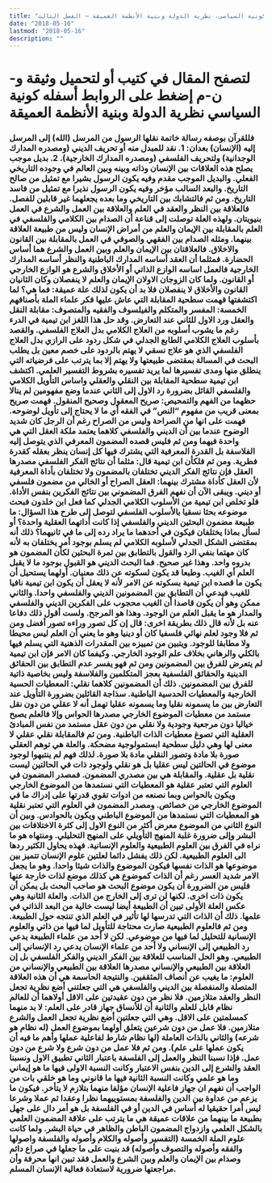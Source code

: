 ```yaml
---
title: "كونية السياسي، نظرية الدولة وبنية الأنظمة العميقة – الفصل الثالث"
date: "2018-05-16"
lastmod: "2018-05-16"
description: ""
---
```

# **لتصفح المقال في كتيب أو لتحميل وثيقة و-ن-م إضغط على الروابط أسفله** **كونية السياسي نظرية الدولة وبنية الأنظمة العميقة**

### فللقرآن بوصفه رسالة خاتمة نقلها الرسول من المرسل (الله) إلى المرسل إليه (الإنسان) بعدان: 1. نقد للمبدل منه أو تحريف الديني (ومصدره المدارك الوجدانية) ولتحريف الفلسفي (ومصدره المدارك الخارجية). 2. بديل موجب يصلح هذه العلاقات بين الإنسان وذاته وبينه وبين العالم في وجوده التاريخي الفعلي. والبديل الموجب مقدم وفيه يكون الرسول بشيرا مع تمثيل من صالح التاريخ. والبعد السالب مؤخر وفيه يكون الرسول نذيرا مع تمثيل من فاسد التاريخ. ومن ثم فالتشابك بين التاريخي وما بعده يجعلهما غير قابلين للفصل. فالعلاقة بين النظر والعقد في العلم والعلاقة بين العمل والشرع في العمل بنيويتان. ولهذه العلة توصلت إلى قناعة أن الصدام بين الكلامي والفلسفي في العلم بالمقابلة بين الإيمان والعلم من أمراض الإنسان وليس من طبيعة العلاقة بينهما. ومثله الصدام بين الفقهي والصوفي في العمل بالمقابلة بين القانون والاخلاق. فالعلاقتان بين الإيمان والعلم وبين العمل والشرع هما أساس الحضارة. فمثلما أن العقد أساسه المدارك الباطنية والنظر أساسه المدارك الخارجية فالعمل اساسه الوازع الذاتي أو الأخلاق والشرع هو الوازع الخارجي أو القانون. ولما كان الزوجان الاولان الإيمان والعلم لا ينفصلان وكان الثانيان القانون والأخلاق لا ينفصلان فلا بد أن يكون لذلك علة عميقة: فما هي؟ لما اكتشفتها فهمت سطحية المقابلة التي عاش عليها فكر علماء الملة بأصنافهم الخمسة: المفسر والمتكلم والفيلسوف والفقيه والمتصوف: مقابلة النقل والعقل ورد الاول للثاني عند التعارض. وقد حل هذا اللغز ابن تيمية في الدرء رغم ما يشوب أسلوبه من العلاج الكلامي بدل العلاج الفلسفي. والقصد بأسلوب العلاج الكلامي الطابع الجدلي في شكل ردود على الرازي بدل العلاج الفلسفي الذي هو علاج نسقي لا يهتم بالردود على خصم معين بل يطلب البحث في المسالة بمقتضى طبيعتها ولا يهتم إلا بما يترتب على فرضياته التي ينطلق منها ومدى تفسيرها لما يريد تفسيره بشروط التفسير العلمي. اكتشف ابن تيمية سطحية المقابلة بين النقلي والعقلي واساس التأويل الكلامي والفلسفي القائل بضرورة رد الاول إلى الثاني عندما وضع مفهومين لم ينالا حظهما من الفهم والتمحيص: صريح المعقول وصحيح المنقول. فهمت صريح بمعنى قريب من مفهوم “النص” في الفقه أي ما لا يحتاج إلى تأويل لوضوحه. فهمت على انها من الصراحة وليس من الصراح رغم أن الرجل كان شديد الوضوح عندما بين أن الديني والفلسفي كلاهما يعتمد ملكة العقل التي هي واحدة فيهما ومن ثم فليس قصده المضمون المعرفي الذي يتوصل إليه الفلاسفة بل القدرة المعرفية التي يشترك فيها كل إنسان ينظر بعقله كقدرة فطرية. ومن ثم فلكأن ابن تيمية قال: مثلما أن نتائج الفكر الفلسفي مصدرها العقل فإن نتائج الفكر الديني تختلفان بالمضمون ولا تختلفان بأداة المعرفية لأن العقل كأداة مشترك بينهما: العقل الصراح أو الخالي من مضمون فلسفي أو ديني. ويبقى الآن أن نفهم الفرق المضموني بين نتائج الفكرين بنفس الأداة. فلو تخلص ابن تيمية من الأسلوب الكلامي الجدلي كما فعل ابن خلدون فبحث موضوعه بحثا نسقيا بالأسلوب الفلسفي لتوصل إلى طرح هذا السؤال: ما طبيعة مضمون البحثين الديني والفلسفي إذا كانت أداتهما العقلية واحدة؟ أو لسأل بماذا يختلفان فيكون في أحدهما ما يراد رده إلى ما في ثانيهما؟ ذلك أنه بمقتضى الشكل الجدلي لأسلوبه الكلامي لم يسلم بوجود أمر يختلفان به لأنه كان مهتما بنفي الرد والقول بالتطابق بين ثمرة البحثين لكأن المضمون هو بدروه واحد. وهذا غير صحيح. فما البحث الديني هو القبول بوجود ما لا يقبل العلم أي الغيب. وطبعا قد يكون لسكوته عن ذلك معنيان. أولهما يستحيل أن يكون ما قصده ابن تيمية بسكوته عن الامر لأنه لا يعقل أن يكون ابن تيمية نافيا للغيب فيدعي أن التطابق بين المضمونين الديني والفلسفي واحدا. والثاني ممكن وهو أن يكون قاصدا أن الغيب محجوب على الفكرين الديني والفلسفي والمدار هو ما يقبل العلم من الوجود. وهذا هو المرجح. ولست أقول ذلك دفاعا عنه بل لأنه قال ذلك بطريقة اخرى: قال إن كل تصور وراءه تصور أفضل ومن ثم فلا وجود لعلم نهائي فلسفيا كان أو دينيا وهو ما يعني أن العلم ليس محيطا ولا مطابقا للوجود. ويتبين من تمييزه بين المقدرات الذهنية التي يسلم فيها بالكلي والرهاني بخلاف علم الوجود الخارجي. وكيفما كان الامر فإن ابن تيمية لم يتعرض للفرق بين المضمونين ومن ثم فهو يفسر عدم التطابق بين الحقائق الدينية والحقائق الفلسفية بعجز المتكلمين والفلاسفة وليس بخاصية ذاتية للفرق بين المضمونين. ذلك أن المضمونين كلاهما نقلي: المعطيات الحسية الخارجية والمعطيات الحدسية الباطنية. سذاجة القائلين بضرورة التأويل عند التعارض بين ما يسمونه نقليا وما يسمونه عقليا تهمل أنه لا عقلي من دون نقل مستمد من معطيات الموضوع الخارجي مصدرها الحواس وإلا فالعلم يصبح خياليا دون مرجعية وجودية ولا نقلي من دون عقل مستمد من نفس المبادئ العقلية التي تصوغ معطيات الذات الباطنية. ومن ثم فالمقابلة نقلي عقلي لا معنى لها وهي دليل سطحية ابستمولوجية مضحكة. والعلة هي توهم العقلي صورة بلا مادة وتصور النقلي مادة بلا صورة. لذلك فهم لم ينتبهوا لوجود موضوع في الحالتين ليس عقليا بل هو نقلي ولوجود ذات في الحالتين ليست نقلية بل عقلية. والمقابلة هي بين مصدري المضمون. فمصدر المضمون في العلوم التي تعتبر عقلية هو المعطيات التي نستمدها من الموضوع الخارجي ويكون بالحواس وبما نصنعه من ادوات تقوي قدرتها على إدراك ما في الموضوع الخارجي من خصائص. ومصدر المضمون في العلوم التي تعتبر نقلية هو المعطيات التي نستمدها من الموضوع الباطني ويكون بالحوادس. وبين أن النوع الثاني من الموضوع معرض أكثر من النوع الاول إلى كثرة الاختلافات بين البشر وإلى ضرورة غلبة المنهج التأويلي على المنهج التحليلي. ومنتهاه هو ما نراه في الفرق بين العلوم الطبيعية والعلوم الإنسانية. فهذه يحاول الكثير ردها الى العلوم الطبيعية. لكن ذلك يفشل دائما لعلتين علوم الإنسان تتميز بين موضوعها هو الذات نفسها فيكون الموضوع والذات شيئا واحدا. وهو ما يجعل الامر شديد العسر رغم أن الذات كموضوع هي كذلك موضع لذات خارجة عنها فليس من الضرورة أن يكون موضوع البحث هو صاحب البحث بل يمكن أن يكون ذات اخرى. لكنها لن ترى إلى الخارج من الذات. والعلة الثانية وهي عكس العلة الأولى تبين أن الطبيعة أيضا ليست خالية من البعد الذاتي في علمها. ذلك أن الذات التي تدرسها لها تأثير في العلم الذي تنتجه حول الطبيعة. ومن ثم فالعلوم الطبيعية صارت محتاجة للتأويل لما فيها من ذاتي والعلوم الإنسانية للتحليل لما فيها من موضوعي. لكن لا أحد من علماء الطبيعة يدعي رد الطبيعي إلى الإنساني ولا أحد من علماء الإنسان يدعي رد الإنساني إلى الطبيعي. وهو الحل المناسب للعلاقة بين الفكر الديني والفكر الفلسفي بل إن العلاقة بين الطبيعي والإنساني مصدرها العلاقة بين الطبيعي والإنساني من العلوم: ما يغيب عن أنصاف المثقفين. والنتيجة الحاسمة هي أن هذه العلاقة المتصلة والمنفصلة بين الديني والفلسفي هي التي جعلتني أضع نظرية تجعل النظر والعقد متلازمين. فلا نظر من دون عقيدتين على الاقل أولاهما أن للعالم نظام قابل للعلم والثانية أن للأنساق جهاز قادر على العلم: لا بد منهما كمسلمتين على الاقل. وهي التي جعلتين أضع نظرية تجعل العمل والشرع متلازمين. فلا عمل من دون شرعين يتعلق أولهما بموضوع العمل (له نظام هو شرعه) والثاني بالذات العاملة (لها نظام شارط لفاعلية عملها وأهم ما فيه أن يكون عملها على علم). ومن ثم فلا عمل من دون شرع ولا شرع من دون عمل. فإذا نسبنا النظر والعمل إلى الفلسفة باعتبار الثاني تطبيق الاول ونسبنا العقد والشرع إلى الدين بنفس الاعتبار وكانت النسبة الاولى فيها ما هو إيماني وما هو علمي وكانت النسبة الثانية فيها ما قانوني وما هو خلقي بات من الواجب أن نفهم ان جهاز فاعلية الإنسان مؤلفا منهما بتلازم لا يتأخر. فيكون ما يزعم من عداوة بين الدين والفلسفة بمستوييهما نظرا وعقدا ثم عملا وشرعا ليس أمرا حقيقيا له أساس في الدين أو في الفلسفة بل هو أمر دال على جهل بطبيعة ما بينهما من علاقات عميقة هي ما يترتب على علاقة المضمون العلمي بالشكل العلمي وازدواج المضمون الباطن والظاهر في حياة البشر. ولما كانت علوم الملة الخمسة (التفسير وأصوله والكلام وأصوله والفلسفة واصولها والفقه وأصوله والتصوف وأصوله) قد بنيت على ما جعلها في صراع دائم وصدام بين الإيمان والعلم وبين الشرع والعمل فقد تبين انها محرفة وأن مراجعتها ضرورية لاستعادة فعالية الإنسان المسلم.

###